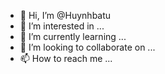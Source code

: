 - 👋 Hi, I’m @Huynhbatu
- 👀 I’m interested in ...
- 🌱 I’m currently learning ...
- 💞️ I’m looking to collaborate on ...
- 📫 How to reach me ...

<!---
Huynhbatu/Huynhbatu is a ✨ special ✨ repository because its `README.md` (this file) appears on your GitHub profile.
You can click the Preview link to take a look at your changes.
--->
